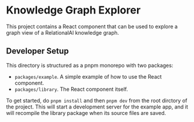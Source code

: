 # Knowledge Graph Explorer

This project contains a React component that can be used to explore a graph view of a RelationalAI knowledge graph.

## Developer Setup

This directory is structured as a pnpm monorepo with two packages:

- `packages/example`. A simple example of how to use the React component.
- `packages/library`. The React component itself.

To get started, do `pnpm install` and then `pnpm dev` from the root dirctory of the project. This will start a development server for the example app, and it will recompile the library package when its source files are saved.